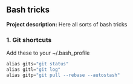 ## Bash tricks

**Project description:** Here all sorts of bash tricks

### 1. Git shortcuts

Add these to your ~/.bash_profile 

```javascript
alias gits="git status"
alias gitl="git log"
alias gitp="git pull --rebase --autostash"
```
